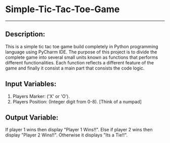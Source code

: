 # Simple-Tic-Tac-Toe-Game
--------------------------

Description:
------------
This is a simple tic tac toe game build completely in Python programming language using PyCharm IDE. The purpose of this project is to divide the complete game into several small units known as functions that performs different functionalities. Each function reflects a different feature of the game and finally it consist a main part that consists the code logic.

Input Variables:
----------------
1. Players Marker: ('X' or 'O').
2. Players Position: (Integer digit from 0-8). [Think of a numpad]


Output Variable:
----------------
If player 1 wins then display "Player 1 Wins!!".
Else if player 2 wins then display "Player 2 Wins!!".
Otherwise it displays "Its a Tie!!".
